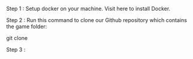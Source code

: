 
Step 1 :
Setup docker on your machine. Visit here to install Docker.

Step 2 : Run this command to clone our Github repository which contains the game folder:

git clone

Step 3 : 


